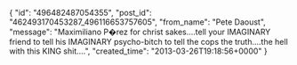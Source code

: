  {
   "id": "496482487054355",
   "post_id": "462493170453287_496116653757605",
   "from_name": "Pete Daoust",
   "message": "Maximiliano P�rez for christ sakes....tell your IMAGINARY friend to tell his IMAGINARY psycho-bitch to tell the cops the truth....the hell with this KING shit....",
   "created_time": "2013-03-26T19:18:56+0000"
 }
